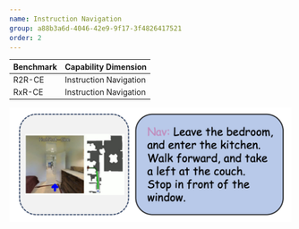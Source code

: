 ```yaml
---
name: Instruction Navigation
group: a88b3a6d-4046-42e9-9f17-3f4826417521
order: 2
---
```


<div class="row">
<div class="col-8">

| **Benchmark** | **Capability Dimension** |
| ------------- | ------------------------ |
| R2R-CE        | Instruction Navigation   |
| RxR-CE        | Instruction Navigation   |

</div>

<div class="col-4">

![alt text](instructionnavigation.png)

</div>

</div>
